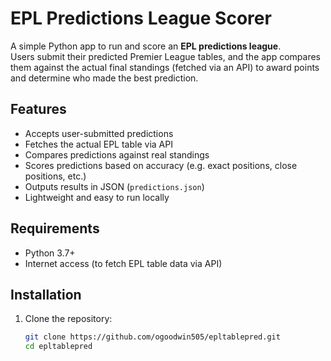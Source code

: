 # EPL Predictions League Scorer

A simple Python app to run and score an **EPL predictions league**.  
Users submit their predicted Premier League tables, and the app compares them against the actual final standings (fetched via an API) to award points and determine who made the best prediction.

## Features

- Accepts user-submitted predictions
- Fetches the actual EPL table via API
- Compares predictions against real standings
- Scores predictions based on accuracy (e.g. exact positions, close positions, etc.)
- Outputs results in JSON (`predictions.json`)
- Lightweight and easy to run locally

## Requirements

- Python 3.7+
- Internet access (to fetch EPL table data via API)

## Installation

1. Clone the repository:

   ```bash
   git clone https://github.com/ogoodwin505/epltablepred.git
   cd epltablepred
